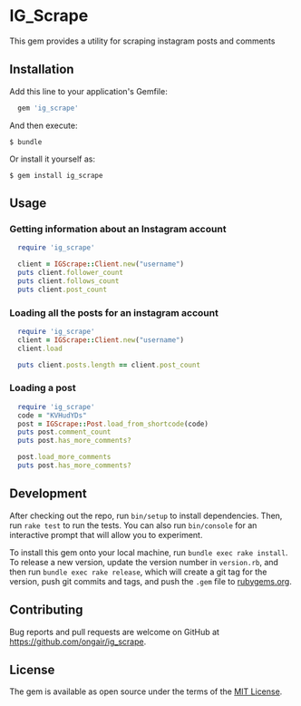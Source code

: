 # IG_Scrape

This gem provides a utility for scraping instagram posts and comments

## Installation

Add this line to your application's Gemfile:

```ruby
  gem 'ig_scrape'
```

And then execute:

    $ bundle

Or install it yourself as:

    $ gem install ig_scrape

## Usage

### Getting information about an Instagram account

  ```ruby
    require 'ig_scrape'

    client = IGScrape::Client.new("username")
    puts client.follower_count
    puts client.follows_count
    puts client.post_count
  ```

### Loading all the posts for an instagram account  

  ```ruby
    require 'ig_scrape'
    client = IGScrape::Client.new("username")
    client.load

    puts client.posts.length == client.post_count
  ```

### Loading a post

  ```ruby
    require 'ig_scrape'
    code = "KVHudYDs"
    post = IGScrape::Post.load_from_shortcode(code)
    puts post.comment_count
    puts post.has_more_comments?

    post.load_more_comments
    puts post.has_more_comments?
  ```

## Development

After checking out the repo, run `bin/setup` to install dependencies. Then, run `rake test` to run the tests. You can also run `bin/console` for an interactive prompt that will allow you to experiment.

To install this gem onto your local machine, run `bundle exec rake install`. To release a new version, update the version number in `version.rb`, and then run `bundle exec rake release`, which will create a git tag for the version, push git commits and tags, and push the `.gem` file to [rubygems.org](https://rubygems.org).

## Contributing

Bug reports and pull requests are welcome on GitHub at https://github.com/ongair/ig_scrape.

## License

The gem is available as open source under the terms of the [MIT License](http://opensource.org/licenses/MIT).
